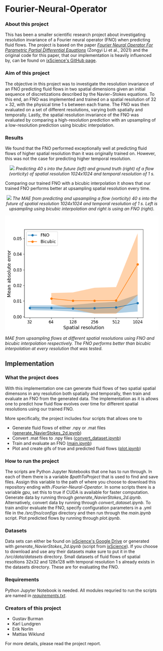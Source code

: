 # Fourier-Neural-Operator

### About this project ###
This has been a smaller scientific research project about investigating resolution invariance of a Fourier neural operator (FNO) when predicting fluid flows. The project is based on the paper [*Fourier Neural Operator For Parametric Partial Differential Equations*](https://arxiv.org/pdf/2010.08895.pdf) (Zongyi Li et al., 2021) and the original code for this paper, that our implementation is heavily influenced by, can be found on [ixScience's GitHub page](https://github.com/ixScience/fourier_neural_operator/tree/master).

### Aim of this project ### 
The objective in this project was to investigate the resolution invariance of an FNO predicting fluid flows in two spatial dimensions given an initial sequence of discretizations described by the Navier−Stokes equations. To this end, an FNO was implemented and trained on a spatial resolution of 32 × 32, with the physical time 1 s between each frame. The FNO was then evaluated on a set of different resolutions, varying both spatially and temporally. Lastly, the spatial resolution invariance of the FNO was evaluated by comparing a high-resolution prediction with an upsampling of a low-resolution prediction using bicubic interpolation.

### Results ###
We found that the FNO performed exceptionally well at predicting fluid flows of higher spatial resolution than it was originally trained on. However, this was not the case for predicting higher temporal resolution. 

<p align="center">
  <img src="https://github.com/erik-norlin/Fourier-Neural-Operator/blob/main/src/fno/output-flows/1024x1024/1024x1024_pred_true.gif">
  <i> Predicting 40 s into the future (left) and ground truth (right) of a flow (vorticity) of spatial resolution 1024x1024 and temporal resolution of 1 s.</i>
</p>

Comparing our trained FNO with a bicubic interpolation it shows that our trained FNO performs better at upsampling spatial resolution every time.

<p align="center">
  <img src="https://github.com/erik-norlin/Fourier-Neural-Operator/blob/main/src/fno/output-flows/1024x1024/1024x1024_bicubic_fno_comp.gif">
  <i> The MAE from predicting and upsampling a flow (vorticity) 40 s into the future of spatial resolution 1024x1024 and temporal resolution of 1 s. Left is upsampling using bicubic interpolation and right is using an FNO (right).</i>
</p>

<p align="center">
  <img src="https://github.com/erik-norlin/Fourier-Neural-Operator/blob/main/report/report_images/fno_bicube_comp_confint.png">
  
  <i> MAE from upsampling flows at different spatial resolutions using FNO and bicubic interpolation respectively. The FNO performs better than bicubic interpolation at every resolution that was tested.</i>
</p>

## Implementation ##

### What the project does ###
With this implementation one can generate fluid flows of two spatial spatial dimensons in any resolution both spatially and temporally, then train and evaluate an FNO from the generated data. The implementation as it is allows one to predict how fluid flow evolves over time for different spatial resolutions using our trained FNO.

More specifically, the project includes four scripts that allows one to
* Generate fluid flows of either .npy or .mat files ([generate_NavierStokes_2d.ipynb](https://github.com/erik-norlin/Fourier-Neural-Operator/blob/main/src/data/generate_NavierStokes_2d.ipynb))
* Convert .mat files to .npy files ([convert_dataset.ipynb](https://github.com/erik-norlin/Fourier-Neural-Operator/blob/main/src/data/convert_dataset.ipynb))
* Train and evaluate an FNO ([main.ipynb](https://github.com/erik-norlin/Fourier-Neural-Operator/blob/main/src/fno/main.ipynb))
* Plot and create gifs of true and predicted fluid flows ([plot.ipynb](https://github.com/erik-norlin/Fourier-Neural-Operator/blob/main/src/fno/output-flows/plot.ipynb))
  
### How to run the project ### 
The scripts are Python Jupyter Notebooks that one has to run through. In each of them there is a variable *$pathToProject* that is used to find and save files. Assign this variable to the path of where you choose to download this repository ending with */Fourier-Neural-Operator*. In some scripts there is a variable *gpu*, set this to true if CUDA is available for faster computation. Generate data by running through *generate_NavierStokes_2d.ipynb*. Alternatively, convert data by running through *convert_dataset.ipynb*. To train and/or evaluate the FNO, specify configuration parameters in a .yml file in the */src/fno/configs* directory and then run through the *main.ipynb* script. Plot predicted flows by running through *plot.ipynb*.

### Datasets ###
Data sets can either be found on [ixScience's Google Drive](https://drive.google.com/drive/folders/1UnbQh2WWc6knEHbLn-ZaXrKUZhp7pjt-) or generated with *generate_NavierStokes_2d.ipynb* (script from [ixScience](https://github.com/ixScience/fourier_neural_operator/blob/master/data_generation/navier_stokes/ns_2d.py)). If you choose to download and use any their datasets make sure to put it in the */src/data/datasets* directory. Small datasets of fluid flows of spatial resoltions 32x32 and 128x128 with temporal resolution 1 s already exists in the datasets directory. These are for evaluating the FNO.

### Requirements ###
Python Jupyter Notebook is needed. All modules requried to run the scripts are named in [*requirements.txt*](https://github.com/erik-norlin/Fourier-Neural-Operator/blob/main/requirements.txt ).

### Creators of this project ### 
* Gustav Burman
* Karl Lundgren
* Erik Norlin
* Mattias Wiklund

For more details, please read the project report.
